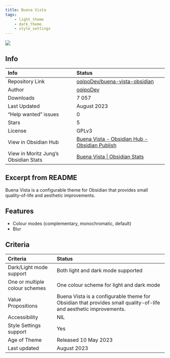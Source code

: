 ```yaml
---
title: Buena Vista
tags:
    - light_theme
    - dark_theme
    - style_settings
---
```


<img src="https://raw.githubusercontent.com/oqipoDev/buena-vista-obsidian/refs/heads/master/img/main.png">

## Info
| Info | Status |
| :--- | :--- |
| Repository Link | [oqipoDev/buena-vista-obsidian](https://github.com/oqipoDev/buena-vista-obsidian) |
| Author | [oqipoDev](https://github.com/oqipoDev/) |
| Downloads | 7 057 |
| Last Updated | August 2023 |
| “Help wanted” issues | 0 |
| Stars | 5 |
| License | GPLv3 |
| View in Obsidian Hub | [Buena Vista \- Obsidian Hub \- Obsidian Publish](https://publish.obsidian.md/hub/02+-+Community+Expansions/02.05+All+Community+Expansions/Themes/Buena+Vista) |
| View in Moritz Jung’s Obsidian Stats | [Buena Vista \| Obsidian Stats](https://www.moritzjung.dev/obsidian-stats/themes/buena-vista/) |

## Excerpt from README
Buena Vista is a configurable theme for Obsidian that provides small quality-of-life and aesthetic improvements.

## Features
- Colour modes (complementary, monochromatic, default)
- Blur

## Criteria
| Criteria | Status | 
| :--- | :--- | 
| Dark/Light mode support | Both light and dark mode supported | 
| One or multiple colour schemes | One colour scheme for light and dark mode | 
| Value Propositions | Buena Vista is a configurable theme for Obsidian that provides small quality-of-life and aesthetic improvements.  |
| Accessibility | NIL | 
| Style Settings support | Yes | 
| Age of Theme | Released 10 May 2023 | 
| Last updated | August 2023 | 